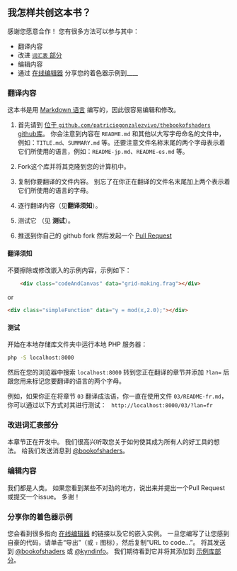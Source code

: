## 我怎样共创这本书？
感谢您愿意合作！ 您有很多方法可以参与其中：

- 翻译内容
- 改进 [```词汇表``` 部分](https://github.com/patriciogonzalezvivo/thebookofshaders/tree/master/glossary)
- 编辑内容
- 通过 [在线编辑器](http://editor.thebookofshaders.com/) 分享您的着色器示例到____

### 翻译内容

这本书是用 [Markdown 语言](https://daringfireball.net/projects/markdown/syntax) 编写的，因此很容易编辑和修改。

1. 首先请到 [位于 ```github.com/patriciogonzalezvivo/thebookofshaders``` github库](https://github.com/patriciogonzalezvivo/thebookofshaders)。 你会注意到内容在 ```README.md``` 和其他以大写字母命名的文件中，例如：```TITLE.md```、```SUMMARY.md``` 等。还要注意文件名称末尾的两个字母表示着它们所使用的语言，例如：```README-jp.md```、```README-es.md``` 等。

2. Fork这个库并将其克隆到您的计算机中。

3. 复制你要翻译的文件内容。 别忘了在你正在翻译的文件名末尾加上两个表示着它们所使用的语言的字母。

4. 逐行翻译内容（见**翻译须知**）。

5. 测试它 （见 **测试**）。

6. 推送到你自己的 github fork 然后发起一个 [Pull Request](https://help.github.com/articles/using-pull-requests/)

#### 翻译须知

不要擦除或修改嵌入的示例内容，示例如下：

```html
    <div class="codeAndCanvas" data="grid-making.frag"></div>
```

or

```html
<div class="simpleFunction" data="y = mod(x,2.0);"></div>
```

#### 测试

开始在本地存储库文件夹中运行本地 PHP 服务器：

```bash
php -S localhost:8000
```

然后在您的浏览器中搜索 ```localhost:8000``` 转到您正在翻译的章节并添加 ```?lan=``` 后跟您用来标记您要翻译的语言的两个字母。

例如，如果你正在将章节 ```03``` 翻译成法语，你一直在使用文件 ```03/README-fr.md```，你可以通过以下方式对其进行测试： ``` http://localhost:8000/03/?lan=fr```

### 改进词汇表部分

本章节正在开发中。 我们很高兴听取您关于如何使其成为所有人的好工具的想法。 给我们发送消息到 [@bookofshaders](https://twitter.com/bookofshaders)。

### 编辑内容

我们都是人类。 如果您看到某些不对劲的地方，说出来并提出一个Pull Request或提交一个issue。 多谢！

### 分享你的着色器示例

您会看到很多指向 [在线编辑器](http://editor.thebookofshaders.com/) 的链接以及它的嵌入实例。
一旦您编写了让您感到自豪的代码，请单击“导出”（或 ```⇪``` 图标），然后复制“URL to code...”。 将其发送到 [@bookofshaders](https://twitter.com/bookofshaders) 或 [@kyndinfo](https://twitter.com/kyndinfo)。 我们期待看到它并将其添加到 [示例库部分](https://thebookofshaders.com/examples/)。
